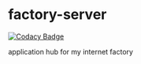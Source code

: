 # factory-server

[![Codacy Badge](https://api.codacy.com/project/badge/Grade/07d9346934994b66a24ff8c65b489bba)](https://app.codacy.com/manual/JacobFV/factory-server?utm_source=github.com&utm_medium=referral&utm_content=JacobFV/factory-server&utm_campaign=Badge_Grade_Settings)

application hub for my internet factory
